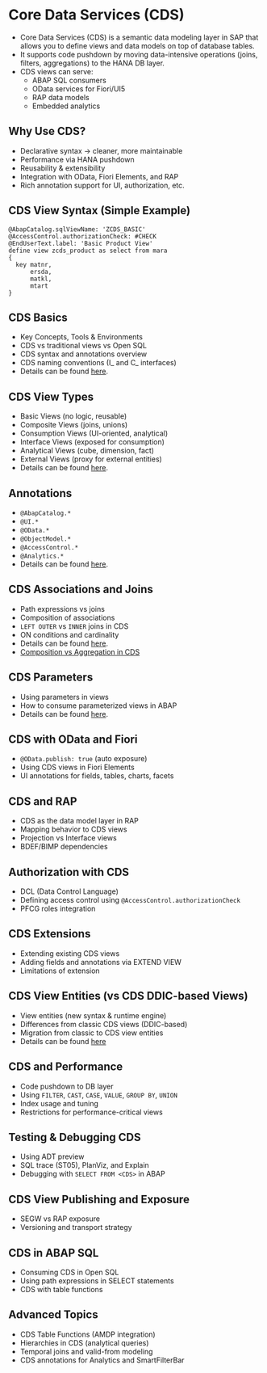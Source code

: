 # Core Data Services (CDS)
- Core Data Services (CDS) is a semantic data modeling layer in SAP that allows you to define views and data models on top of database tables.
- It supports code pushdown by moving data-intensive operations (joins, filters, aggregations) to the HANA DB layer.
- CDS views can serve:
  - ABAP SQL consumers
  - OData services for Fiori/UI5
  - RAP data models
  - Embedded analytics

## Why Use CDS?
- Declarative syntax → cleaner, more maintainable
- Performance via HANA pushdown
- Reusability & extensibility
- Integration with OData, Fiori Elements, and RAP
- Rich annotation support for UI, authorization, etc.

## CDS View Syntax (Simple Example)
```abap
@AbapCatalog.sqlViewName: 'ZCDS_BASIC'
@AccessControl.authorizationCheck: #CHECK
@EndUserText.label: 'Basic Product View'
define view zcds_product as select from mara
{
  key matnr,
      ersda,
      matkl,
      mtart
}
```

## CDS Basics
- Key Concepts, Tools & Environments
- CDS vs traditional views vs Open SQL
- CDS syntax and annotations overview
- CDS naming conventions (I_ and C_ interfaces)
- Details can be found [here](/CDS/CDSBasics.md).

## CDS View Types
- Basic Views (no logic, reusable)
- Composite Views (joins, unions)
- Consumption Views (UI-oriented, analytical)
- Interface Views (exposed for consumption)
- Analytical Views (cube, dimension, fact)
- External Views (proxy for external entities)
- Details can be found [here](/CDS/CDSViewTypes.md).

## Annotations
- `@AbapCatalog.*`
- `@UI.*`
- `@OData.*`
- `@ObjectModel.*`
- `@AccessControl.*`
- `@Analytics.*`
- Details can be found [here](/CDS/CDSAnnotations.md).

## CDS Associations and Joins
- Path expressions vs joins
- Composition of associations
- `LEFT OUTER` vs `INNER` joins in CDS
- ON conditions and cardinality
- Details can be found [here](/CDS/CDSAssociations.md).
- [Composition vs Aggregation in CDS](/CDS/CDSCompositionVsAggregation.md)

## CDS Parameters
- Using parameters in views
- How to consume parameterized views in ABAP
- Details can be found [here](/CDS/CDSwithParameters.md).

## CDS with OData and Fiori
- `@OData.publish: true` (auto exposure)
- Using CDS views in Fiori Elements
- UI annotations for fields, tables, charts, facets

## CDS and RAP
- CDS as the data model layer in RAP
- Mapping behavior to CDS views
- Projection vs Interface views
- BDEF/BIMP dependencies

## Authorization with CDS
- DCL (Data Control Language)
- Defining access control using `@AccessControl.authorizationCheck`
- PFCG roles integration

## CDS Extensions
- Extending existing CDS views
- Adding fields and annotations via EXTEND VIEW
- Limitations of extension

## CDS View Entities (vs CDS DDIC-based Views)
- View entities (new syntax & runtime engine)
- Differences from classic CDS views (DDIC-based)
- Migration from classic to CDS view entities
- Details can be found [here](/CDS/CDSViewEntity.md)

## CDS and Performance
- Code pushdown to DB layer
- Using `FILTER`, `CAST`, `CASE`, `VALUE`, `GROUP BY`, `UNION`
- Index usage and tuning
- Restrictions for performance-critical views

## Testing & Debugging CDS
- Using ADT preview
- SQL trace (ST05), PlanViz, and Explain
- Debugging with `SELECT FROM <CDS>` in ABAP

## CDS View Publishing and Exposure
- SEGW vs RAP exposure
- Versioning and transport strategy

## CDS in ABAP SQL
- Consuming CDS in Open SQL
- Using path expressions in SELECT statements
- CDS with table functions

## Advanced Topics
- CDS Table Functions (AMDP integration)
- Hierarchies in CDS (analytical queries)
- Temporal joins and valid-from modeling
- CDS annotations for Analytics and SmartFilterBar 
